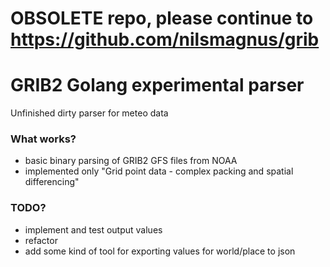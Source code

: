 OBSOLETE repo, please continue to https://github.com/nilsmagnus/grib
================================



GRIB2 Golang experimental parser
================================

Unfinished dirty parser for meteo data

### What works?

- basic binary parsing of GRIB2 GFS files from NOAA
- implemented only "Grid point data - complex packing and spatial differencing"

### TODO?

- implement and test output values 
- refactor
- add some kind of tool for exporting values for world/place to json
